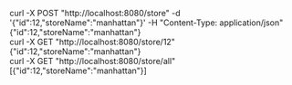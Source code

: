 curl -X POST "http://localhost:8080/store" -d '{"id":12,"storeName":"manhattan"}' -H "Content-Type: application/json"
{"id":12,"storeName":"manhattan"}                                                                                                                                                                                      
curl -X GET "http://localhost:8080/store/12"                                                                         
{"id":12,"storeName":"manhattan"}                                                                                                                                                                                      
curl -X GET "http://localhost:8080/store/all"
[{"id":12,"storeName":"manhattan"}]